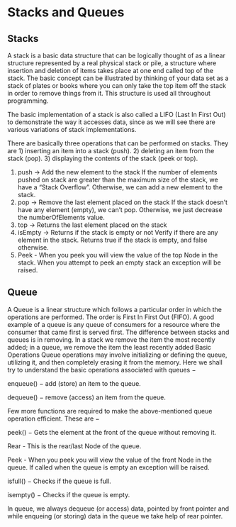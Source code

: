#   Stacks and Queues

## Stacks
A stack is a basic data structure that can be logically thought of as a linear structure represented by a real physical stack or pile, a structure where insertion and deletion of items takes place at one end called top of the stack. The basic concept can be illustrated by thinking of your data set as a stack of plates or books where you can only take the top item off the stack in order to remove things from it. This structure is used all throughout programming.

The basic implementation of a stack is also called a LIFO (Last In First Out) to demonstrate the way it accesses data, since as we will see there are various variations of stack implementations.

There are basically three operations that can be performed on stacks. They are 1) inserting an item into a stack (push). 2) deleting an item from the stack (pop). 3) displaying the contents of the stack (peek or top).

1. push → Add the new element to the stack
If the number of elements pushed on stack are greater than the maximum size of the stack, we have a “Stack Overflow”. Otherwise, we can add a new element to the stack.
2. pop → Remove the last element placed on the stack
If the stack doesn’t have any element (empty), we can’t pop. Otherwise, we just decrease the numberOfElements value.
3. top → Returns the last element placed on the stack
4. isEmpty → Returns if the stack is empty or not
Verify if there are any element in the stack. Returns true if the stack is empty, and false otherwise.
5. Peek - When you peek you will view the value of the top Node in the stack. When you attempt to peek an empty stack an exception will be raised.

## Queue
A Queue is a linear structure which follows a particular order in which the operations are performed. The order is First In First Out (FIFO). A good example of a queue is any queue of consumers for a resource where the consumer that came first is served first. The difference between stacks and queues is in removing. In a stack we remove the item the most recently added; in a queue, we remove the item the least recently added
Basic Operations
Queue operations may involve initializing or defining the queue, utilizing it, and then completely erasing it from the memory. Here we shall try to understand the basic operations associated with queues −

enqueue() − add (store) an item to the queue.

dequeue() − remove (access) an item from the queue.

Few more functions are required to make the above-mentioned queue operation efficient. These are −

peek() − Gets the element at the front of the queue without removing it.

Rear - This is the rear/last Node of the queue.

Peek - When you peek you will view the value of the front Node in the 
queue. If called when the queue is empty an exception will be raised.

isfull() − Checks if the queue is full.

isempty() − Checks if the queue is empty.

In queue, we always dequeue (or access) data, pointed by front pointer and while enqueing (or storing) data in the queue we take help of rear pointer.